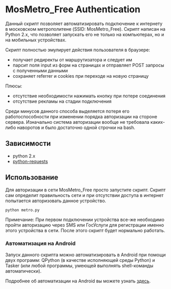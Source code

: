 # MosMetro_Free Authentication
Данный скрипт позволяет автоматизировать подключение к интернету в московском метрополитене (SSID: MosMetro_Free). Скрипт написан на Python 2.x, что позволяет запускать его не только на компьютерах, но и на мобильных устройствах.

Скрипт полностью эмулирует действия пользователя в браузере:
* получает редиректы от маршрутизатора и следует им
* парсит поля input из форм на страницах и отправляет POST запросы с полученными данными
* сохраняет referrer и cookies при переходе на новую страницу

Плюсы:
* отсутствие необходимости нажимать кнопку при потере соединения
* отсутствие рекламы на стадии подключения

Среди минусов данного способа выделяется потеря его работоспособности при изменении порядка авторизации на стороне сервера. Изначально система авторизации вообще не требовала каких-либо наворотов и было достаточно одной строчки на bash.

## Зависимости

* python 2.x
* <a href="http://docs.python-requests.org/en/latest/">python-requests</a>

## Использование

Для авторизации в сети MosMetro_Free просто запустите скрипт. Скрипт сам определит правильность сети и при отсутствии доступа в интернет попытается авторизовать данное устройство.

```
python metro.py
```

Примечание: При первом подключении устройства все-же необходимо пройти авторизацию через SMS или ГосУслуги для регистрации именно этого устройства в сети. После этого скрипт будет нормально работать.

### Автоматизация на Android

Запуск данного скрипта можно автоматизировать в Android при помощи двух программ: QPython (в качестве исполняющей среды Python) и Tasker (или любой программы, умеющей выполнять shell-команды автоматически).

Подробнее об автоматизации на Android вы можете узнать <a href="http://thedrhax.us.to/?p=1768">здесь</a>.
